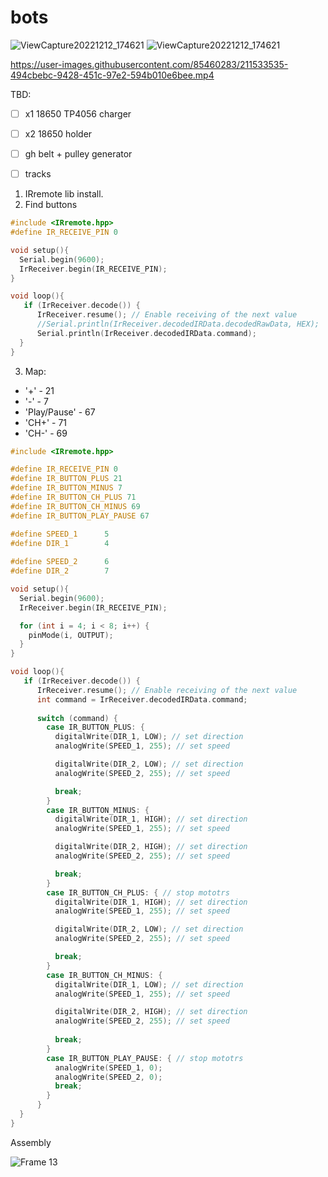 # bots

![ViewCapture20221212_174621](https://user-images.githubusercontent.com/85460283/207095124-75e84009-1d53-4f64-8809-7fc181cd9829.jpg)
![ViewCapture20221212_174621](https://user-images.githubusercontent.com/85460283/208425788-9782d5ad-f8f3-4f5a-b681-1ed309940315.jpg)


https://user-images.githubusercontent.com/85460283/211533535-494cbebc-9428-451c-97e2-594b010e6bee.mp4



TBD:
- [ ] x1 18650 TP4056 charger
- [ ] x2 18650 holder
- [ ] gh belt + pulley generator
- [ ] tracks



1. IRremote lib install.
2. Find buttons 
``` c++
#include <IRremote.hpp>
#define IR_RECEIVE_PIN 0

void setup(){
  Serial.begin(9600);
  IrReceiver.begin(IR_RECEIVE_PIN);
}

void loop(){
   if (IrReceiver.decode()) {
      IrReceiver.resume(); // Enable receiving of the next value
      //Serial.println(IrReceiver.decodedIRData.decodedRawData, HEX);
      Serial.println(IrReceiver.decodedIRData.command);
  }
}

```

3. Map:
- '+' - 21
- '-' - 7
- 'Play/Pause' - 67
- 'CH+' - 71
- 'CH-' - 69

``` c++
#include <IRremote.hpp>

#define IR_RECEIVE_PIN 0
#define IR_BUTTON_PLUS 21
#define IR_BUTTON_MINUS 7
#define IR_BUTTON_CH_PLUS 71
#define IR_BUTTON_CH_MINUS 69
#define IR_BUTTON_PLAY_PAUSE 67

#define SPEED_1      5 
#define DIR_1        4
 
#define SPEED_2      6
#define DIR_2        7

void setup(){
  Serial.begin(9600);
  IrReceiver.begin(IR_RECEIVE_PIN);

  for (int i = 4; i < 8; i++) {     
    pinMode(i, OUTPUT);
  }
}

void loop(){
   if (IrReceiver.decode()) {
      IrReceiver.resume(); // Enable receiving of the next value
      int command = IrReceiver.decodedIRData.command;
      
      switch (command) {
        case IR_BUTTON_PLUS: {
          digitalWrite(DIR_1, LOW); // set direction
          analogWrite(SPEED_1, 255); // set speed

          digitalWrite(DIR_2, LOW); // set direction
          analogWrite(SPEED_2, 255); // set speed

          break;
        }
        case IR_BUTTON_MINUS: {
          digitalWrite(DIR_1, HIGH); // set direction
          analogWrite(SPEED_1, 255); // set speed

          digitalWrite(DIR_2, HIGH); // set direction
          analogWrite(SPEED_2, 255); // set speed

          break;
        }
        case IR_BUTTON_CH_PLUS: { // stop mototrs
          digitalWrite(DIR_1, HIGH); // set direction
          analogWrite(SPEED_1, 255); // set speed

          digitalWrite(DIR_2, LOW); // set direction
          analogWrite(SPEED_2, 255); // set speed

          break;
        }
        case IR_BUTTON_CH_MINUS: { 
          digitalWrite(DIR_1, LOW); // set direction
          analogWrite(SPEED_1, 255); // set speed

          digitalWrite(DIR_2, HIGH); // set direction
          analogWrite(SPEED_2, 255); // set speed
          
          break;
        }
        case IR_BUTTON_PLAY_PAUSE: { // stop mototrs
          analogWrite(SPEED_1, 0); 
          analogWrite(SPEED_2, 0);  
          break;
        }
      }
  }
}
```

Assembly

![Frame 13](https://github.com/m112521/bots/assets/85460283/fd258b3d-07b9-459e-8001-dfd7582db217)

